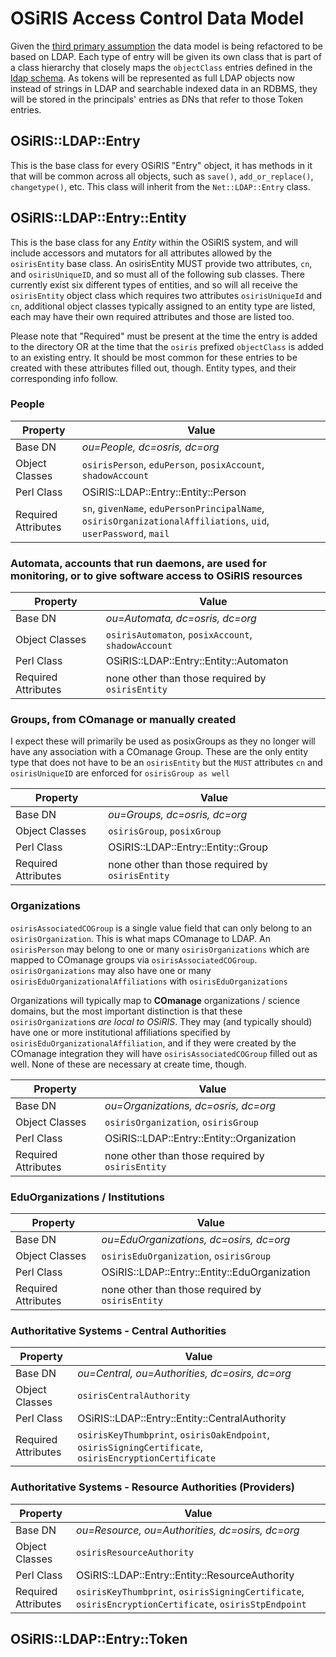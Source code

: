 OSiRIS Access Control Data Model
================================

Given the [third primary assumption](oaa_implementation_assumptions_apr_2017.md) the data model is being refactored to be based on LDAP.  Each type of entry will be given its own class that is part of a class hierarchy that closely maps the `objectClass` entries defined in the [ldap schema](../schema/ldap/openldap/conf/osiris.schema).  As tokens will be represented as full LDAP objects now instead of strings in LDAP and searchable indexed data in an RDBMS, they will be stored in the principals' entries as DNs that refer to those Token entries.

## OSiRIS::LDAP::Entry

This is the base class for every OSiRIS "Entry" object, it has methods in it that will be common across all objects, such as `save()`, `add_or_replace()`, `changetype()`, etc.  This class will inherit from the `Net::LDAP::Entry` class.

## OSiRIS::LDAP::Entry::Entity

This is the base class for any *Entity* within the OSiRIS system, and will include accessors and mutators for all attributes allowed by the `osirisEntity` base class.  An osirisEntity MUST provide two attributes, `cn`, and `osirisUniqueID`, and so must all of the following sub classes.  There currently exist six different types of entities, and so will all receive the `osirisEntity` object class which requires two attributes `osirisUniqueId` and `cn`, additional object classes typically assigned to an entity type are listed, each may have their own required attributes and those are listed too.

Please note that "Required" must be present at the time the entry is added to the directory OR at the time that the `osiris` prefixed `objectClass` is added to an existing entry.  It should be most common for these entries to be created with these attributes filled out, though.  Entity types, and their corresponding info follow.

### People

| **Property** | **Value** |
| ------------ | --------- |
| Base DN      | *ou=People, dc=osris, dc=org* |
| Object Classes | `osirisPerson`, `eduPerson`, `posixAccount`, `shadowAccount`
| Perl Class | OSiRIS::LDAP::Entry::Entity::Person |
| Required Attributes | `sn`, `givenName`, `eduPersonPrincipalName`, `osirisOrganizationalAffiliations`, `uid`, `userPassword`, `mail` |

### Automata, accounts that run daemons, are used for monitoring, or to give software access to OSiRIS resources

| **Property** | **Value** |
| ------------ | --------- |
| Base DN      | *ou=Automata, dc=osris, dc=org* |
| Object Classes | `osirisAutomaton`, `posixAccount`, `shadowAccount` |
| Perl Class | OSiRIS::LDAP::Entry::Entity::Automaton |
| Required Attributes | none other than those required by `osirisEntity` |

### Groups, from COmanage or manually created

I expect these will primarily be used as posixGroups as they no longer will have any association with a COmanage Group.  These are the only entity type that does not have to be an `osirisEntity` but the `MUST` attributes `cn` and `osirisUniqueID` are enforced for `osirisGroup as well`

| **Property** | **Value** |
| ------------ | --------- |
| Base DN      | *ou=Groups, dc=osris, dc=org* |
| Object Classes | `osirisGroup`, `posixGroup` |
| Perl Class | OSiRIS::LDAP::Entry::Entity::Group |
| Required Attributes | none other than those required by `osirisEntity` |

### Organizations

`osirisAssociatedCOGroup` is a single value field that can only belong to an `osirisOrganization`.  This is what maps COmanage to LDAP.  An `osirisPerson` may belong to one or many `osirisOrganizations` which are mapped to COmanage groups via `osirisAssociatedCOGroup`.  `osirisOrganizations` may also have one or many `osirisEduOrganizationalAffiliations` with `osirisEduOrganizations`

Organizations will typically map to **COmanage** organizations / science domains, but the most important distinction is that these `osirisOrganization`s *are local to OSiRIS*.  They may (and typically should) have one or more institutional affiliations specified by `osirisEduOrganizationalAffiliation`, and if they were created by the COmanage integration they will have `osirisAssociatedCOGroup` filled out as well.  None of these are necessary at create time, though.

| **Property** | **Value** |
| ------------ | --------- |
| Base DN      | *ou=Organizations, dc=osris, dc=org* |
| Object Classes | `osirisOrganization`, `osirisGroup` |
| Perl Class | OSiRIS::LDAP::Entry::Entity::Organization |
| Required Attributes | none other than those required by `osirisEntity` |

### EduOrganizations / Institutions

| **Property** | **Value** |
| ------------ | --------- |
| Base DN      | *ou=EduOrganizations, dc=osirs, dc=org* |
| Object Classes | `osirisEduOrganization`, `osirisGroup` |
| Perl Class | OSiRIS::LDAP::Entry::Entity::EduOrganization |
| Required Attributes | none other than those required by `osirisEntity` |

### Authoritative Systems - Central Authorities

| **Property** | **Value** |
| ------------ | --------- |
| Base DN      | *ou=Central, ou=Authorities, dc=osirs, dc=org* |
| Object Classes | `osirisCentralAuthority` |
| Perl Class | OSiRIS::LDAP::Entry::Entity::CentralAuthority |
| Required Attributes | `osirisKeyThumbprint`, `osirisOakEndpoint`, `osirisSigningCertificate`, `osirisEncryptionCertificate` |

### Authoritative Systems - Resource Authorities (Providers)

| **Property** | **Value** |
| ------------ | --------- |
| Base DN      | *ou=Resource, ou=Authorities, dc=osirs, dc=org* |
| Object Classes | `osirisResourceAuthority` |
| Perl Class | OSiRIS::LDAP::Entry::Entity::ResourceAuthority |
| Required Attributes | `osirisKeyThumbprint`,  `osirisSigningCertificate`, `osirisEncryptionCertificate`, `osirisStpEndpoint` |

## OSiRIS::LDAP::Entry::Token



